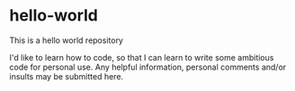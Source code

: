 # hello-world
This is a hello world repository

I'd like to learn how to code, so that I can learn to write some ambitious code for personal use. Any helpful information, personal comments and/or insults may be submitted here. 
